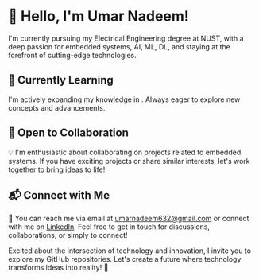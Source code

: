 # 👋 Hello, I'm Umar Nadeem!

I'm currently pursuing my Electrical Engineering degree at NUST, with a deep passion for embedded systems, AI, ML, DL, and staying at the forefront of cutting-edge technologies.

## 🌱 Currently Learning

I'm actively expanding my knowledge in . Always eager to explore new concepts and advancements.

## 🤝 Open to Collaboration

💡 I'm enthusiastic about collaborating on projects related to embedded systems. If you have exciting projects or share similar interests, let's work together to bring ideas to life!

## 📬 Connect with Me

📧 You can reach me via email at [umarnadeem632@gmail.com](mailto:umarnadeem632@gmail.com) or connect with me on [LinkedIn](www.linkedin.com/in/umar-nadeem-3ba178297). Feel free to get in touch for discussions, collaborations, or simply to connect!

Excited about the intersection of technology and innovation, I invite you to explore my GitHub repositories. Let's create a future where technology transforms ideas into reality! 🚀
